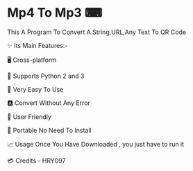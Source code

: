 
# Mp4 To Mp3 ⌨
This A Program To Convert A String,URL,Any Text To QR Code

✨ Its Main Features:-

🖥️ Cross-platform

🐍 Supports Python 2 and 3

📝 Very Easy To Use

🅰️ Convert Without Any Error

🌈 User Friendly

🔧 Portable No Need To Install

📈 Usage Once You Have Downloaded , you just have to run it

💳 Credits - HRY097


